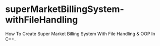 # superMarketBillingSystem-withFileHandling
How To Create Super Market Billing System With File Handling & OOP In C++.

